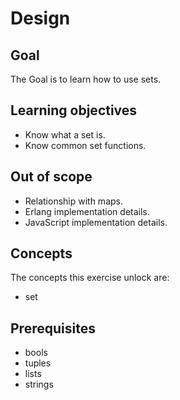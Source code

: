 # Design

## Goal

The Goal is to learn how to use sets.

## Learning objectives

- Know what a set is.
- Know common set functions.

## Out of scope

- Relationship with maps.
- Erlang implementation details.
- JavaScript implementation details.

## Concepts

The concepts this exercise unlock are:

- set

## Prerequisites

- bools
- tuples
- lists
- strings
